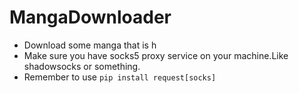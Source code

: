 # MangaDownloader
- Download some manga that is h
- Make sure you have socks5 proxy service on your machine.Like shadowsocks or something.
- Remember to use `pip install request[socks]`
